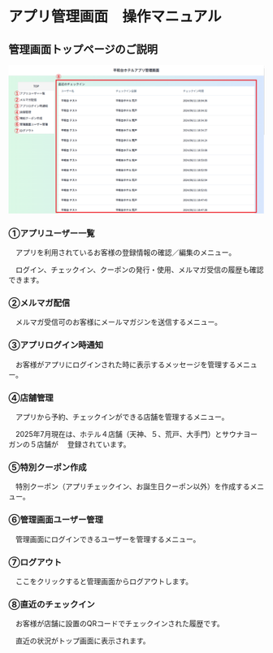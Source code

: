 # アプリ管理画面　操作マニュアル

## 管理画面トップページのご説明

![管理画面トップページ.png](admin-manual/管理画面トップページ.png)

### ①アプリユーザー一覧

　アプリを利用されているお客様の登録情報の確認／編集のメニュー。

　ログイン、チェックイン、クーポンの発行・使用、メルマガ受信の履歴も確認できます。

### ②メルマガ配信

　メルマガ受信可のお客様にメールマガジンを送信するメニュー。

### ③アプリログイン時通知

　お客様がアプリにログインされた時に表示するメッセージを管理するメニュー。

### ④店舗管理

　アプリから予約、チェックインができる店舗を管理するメニュー。

　2025年7月現在は、ホテル４店舗（天神、５、荒戸、大手門）とサウナヨーガンの５店舗が
　登録されています。

### ⑤特別クーポン作成

　特別クーポン（アプリチェックイン、お誕生日クーポン以外）を作成するメニュー。

### ⑥管理画面ユーザー管理

　管理画面にログインできるユーザーを管理するメニュー。

### ⑦ログアウト

　ここをクリックすると管理画面からログアウトします。

### ⑧直近のチェックイン

　お客様が店舗に設置のQRコードでチェックインされた履歴です。

　直近の状況がトップ画面に表示されます。